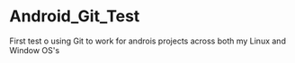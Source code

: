 # Android_Git_Test
First test o using Git to work for androis projects across both my Linux and Window OS's
